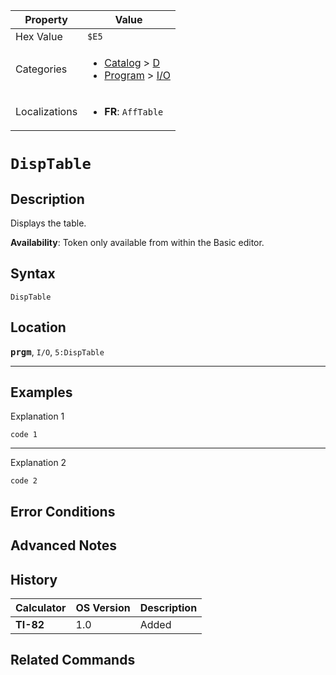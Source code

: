 | Property      | Value |
|---------------|-------|
| Hex Value     | `$E5`|
| Categories    | <ul><li>[Catalog](<../categories/Catalog.md>) > [D](<../categories/Catalog.md#D>)</li><li>[Program](<../categories/Program.md>) > [I/O](<../categories/Program.md#I/O>)</li></ul> |
| Localizations | <ul><li><b>FR</b>: `AffTable`</li></ul> |

# `DispTable`

## Description
Displays the table.


<b>Availability</b>: Token only available from within the Basic editor.

## Syntax
`DispTable`

## Location
<tt><kbd><b>prgm</b></kbd></tt>, `I/O`, `5:DispTable`
<hr>

## Examples

Explanation 1
```ti-basic
code 1
```
---
Explanation 2
```ti-basic
code 2
```

## Error Conditions


## Advanced Notes


## History
| Calculator | OS Version | Description |
|------------|------------|-------------|
| <b>TI-82</b> | 1.0 | Added |

## Related Commands

